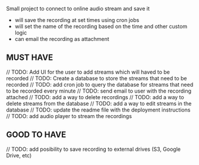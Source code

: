 Small project to connect to online audio stream and save it
- will save the recording at set times using cron jobs
- will set the name of the recording based on the time and other custom logic
- can email the recording as attachment

## MUST HAVE
// TODO: Add UI for the user to add streams which will haved to be recorded
// TODO: Create a database to store the streams that need to be recorded
// TODO: add cron job to query the database for streams that need to be recorded every minute
// TODO: send email to user with the recording attached
// TODO: add a way to delete recordings
// TODO: add a way to delete streams from the database
// TODO: add a way to edit streams in the database
// TODO: update the readme file with the deployment instructions
// TODO: add audio player to stream the recordings

## GOOD TO HAVE
// TODO: add posibility to save recording to external drives (S3, Google Drive, etc)